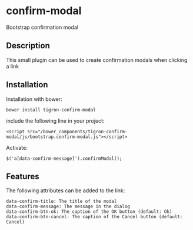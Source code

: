 # confirm-modal
Bootstrap confirmation modal

## Description

This small plugin can be used to create confirmation modals when clicking a link

## Installation

Installation with bower:

  `bower install tigron-confirm-modal`

include the following line in your project:

  `<script src="/bower_components/tigron-confirm-modal/js/bootstrap.confirm-modal.js"></script>`

Activate:

  `$('a[data-confirm-message]').confirmModal();`


## Features

The following attributes can be added to the link:

	data-confirm-title: The title of the modal
	data-confirm-message: The message in the dialog
	data-confirm-btn-ok: The caption of the OK button (default: Ok)
	data-confirm-btn-cancel: The caption of the Cancel button (default: Cancel)

